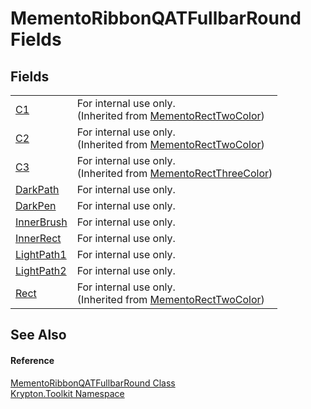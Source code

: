 # MementoRibbonQATFullbarRound Fields




## Fields
<table>
<tr>
<td><a href="54a68739-36c3-359d-50d9-62edfae5511b.md">C1</a></td>
<td>For internal use only.<br />(Inherited from <a href="06176e26-a515-98f8-dcf2-9eea1cdf808b.md">MementoRectTwoColor</a>)</td></tr>
<tr>
<td><a href="b9413bca-0d4d-9123-fc09-26ebea8d9584.md">C2</a></td>
<td>For internal use only.<br />(Inherited from <a href="06176e26-a515-98f8-dcf2-9eea1cdf808b.md">MementoRectTwoColor</a>)</td></tr>
<tr>
<td><a href="ef1c56c0-75aa-6e44-6132-b755036b51dc.md">C3</a></td>
<td>For internal use only.<br />(Inherited from <a href="8d4ecaa6-48d1-cf68-c0c6-c38a1b6ff5b9.md">MementoRectThreeColor</a>)</td></tr>
<tr>
<td><a href="35b6ce5a-b84d-493d-2db8-1daf2fa883f1.md">DarkPath</a></td>
<td>For internal use only.</td></tr>
<tr>
<td><a href="97082bd3-b605-bda4-7737-88dbfaff1169.md">DarkPen</a></td>
<td>For internal use only.</td></tr>
<tr>
<td><a href="ef292631-304e-fb6f-fd63-00c27dd14e68.md">InnerBrush</a></td>
<td>For internal use only.</td></tr>
<tr>
<td><a href="d1e604fe-4c28-49f4-b3cc-9b26cb52ebb2.md">InnerRect</a></td>
<td>For internal use only.</td></tr>
<tr>
<td><a href="1ff16e06-1a1d-afe2-c0df-d8afce6a7b9c.md">LightPath1</a></td>
<td>For internal use only.</td></tr>
<tr>
<td><a href="e52881af-7985-7632-4084-0255c650e0fa.md">LightPath2</a></td>
<td>For internal use only.</td></tr>
<tr>
<td><a href="ddfa9d94-a85a-f639-1904-c975fa381fa3.md">Rect</a></td>
<td>For internal use only.<br />(Inherited from <a href="06176e26-a515-98f8-dcf2-9eea1cdf808b.md">MementoRectTwoColor</a>)</td></tr>
</table>

## See Also


#### Reference
<a href="55152849-2ad2-d7f7-c332-cf49e6215d98.md">MementoRibbonQATFullbarRound Class</a>  
<a href="79d2eac2-21f4-54ff-7552-b20c33c30600.md">Krypton.Toolkit Namespace</a>  
